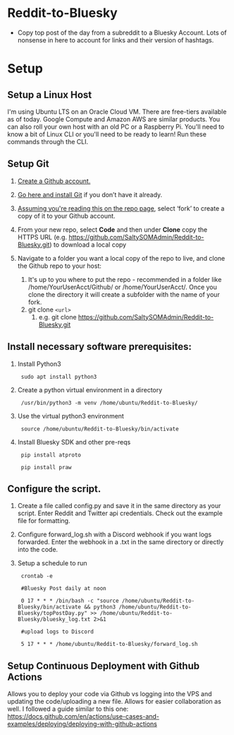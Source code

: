 # Reddit-to-Bluesky
- Copy top post of the day from a subreddit to a Bluesky Account. Lots of nonsense in here to account for links and their version of hashtags.

# Setup

## Setup a Linux Host
I'm using Ubuntu LTS on an Oracle Cloud VM. There are free-tiers available as of today. Google Compute and Amazon AWS are similar products. You can also roll your own host with an old PC or a Raspberry Pi. You'll need to know a bit of Linux CLI or you'll need to be ready to learn! Run these commands through the CLI.

## Setup Git
1. [Create a Github account.](https://github.com/join)

2. [Go here and install Git](https://git-scm.com/book/en/v2/Getting-Started-Installing-Git) if you don’t have it already.

3. [Assuming you're reading this on the repo page](https://github.com/SaltySOMAdmin/Reddit-to-Bluesky), select ‘fork’ to create a copy of it to your Github account. 

4. From your new repo, select **Code** and then under **Clone** copy the HTTPS URL (e.g. https://github.com/SaltySOMAdmin/Reddit-to-Bluesky.git) to download a local copy

5. Navigate to a folder you want a local copy of the repo to live, and clone the Github repo to your host:
   1. It's up to you where to put the repo - recommended in a folder like /home/YourUserAcct/Github/ or /home/YourUserAcct/. Once you clone the directory it will create a subfolder with the name of your fork.
   2. git clone `<url>`
      1. e.g. git clone https://github.com/SaltySOMAdmin/Reddit-to-Bluesky.git


## Install necessary software prerequisites: 
1. Install Python3

		sudo apt install python3

2. Create a python virtual environment in a directory

		/usr/bin/python3 -m venv /home/ubuntu/Reddit-to-Bluesky/

3. Use the virtual python3 environment

		source /home/ubuntu/Reddit-to-Bluesky/bin/activate

4. Install Bluesky SDK and other pre-reqs

		pip install atproto
	
		pip install praw

## Configure the script.

1. Create a file called config.py and save it in the same directory as your script. Enter Reddit and Twitter api credentials. Check out the example file for formatting. 

2. Configure forward_log.sh with a Discord webhook if you want logs forwarded. Enter the webhook in a .txt in the same directory or directly into the code. 
	
3. Setup a schedule to run

		crontab -e 
	
		#Bluesky Post daily at noon
	
		0 17 * * * /bin/bash -c "source /home/ubuntu/Reddit-to-Bluesky/bin/activate && python3 /home/ubuntu/Reddit-to-Bluesky/topPostDay.py" >> /home/ubuntu/Reddit-to-Bluesky/bluesky_log.txt 2>&1 
	
		#upload logs to Discord
	
		5 17 * * * /home/ubuntu/Reddit-to-Bluesky/forward_log.sh
	
## Setup Continuous Deployment with Github Actions

Allows you to deploy your code via Github vs logging into the VPS and updating the code/uploading a new file. Allows for easier collaboration as well. I followed a guide similar to this one:
https://docs.github.com/en/actions/use-cases-and-examples/deploying/deploying-with-github-actions
	
